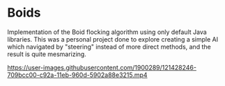 # Boids
Implementation of the Boid flocking algorithm using only default Java libraries. This was a personal project done to explore creating a simple AI which navigated by "steering" instead of more direct methods, and the result is quite mesmarizing.

https://user-images.githubusercontent.com/1900289/121428246-709bcc00-c92a-11eb-960d-5902a88e3215.mp4

